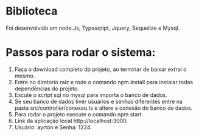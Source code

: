 # Biblioteca
Foi desenvolvido em node.Js, Typescript, Jquery, Sequelize e Mysql.


# Passos para rodar o sistema:

1. Faça o download completo do projeto, ao terminar de baixar extrai o mesmo.
2. Entre no diretorio raiz e rode o comando npm install para instalar todas dependências do projeto.
3. Excute o script sql no mysql para importa o banco de dados.
4. Se seu banco de dados tiver usuários e senhas diferentes entre na pasta src/controller/conexao.ts e altere a conexão do banco de dados.
5. Para rodar o projeto execute o comando npm start.
6. Link da aplicação local http://localhost:3000.
7. Usuário: ayrton e Senha: 1234.






